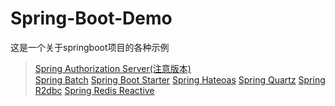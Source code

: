 # Spring-Boot-Demo

这是一个关于springboot项目的各种示例

> [Spring Authorization Server(注意版本)](./spring-authorization-server-demo)<br>
> [Spring Batch](./spring-batch-demo)
> [Spring Boot Starter](./spring-boot-starter-demo)
> [Spring Hateoas](./spring-hateoas-demo)
> [Spring Quartz](./spring-quartz-demo)
> [Spring R2dbc](./spring-r2dbc-demo)
> [Spring Redis Reactive](./spring-redis-demo)
